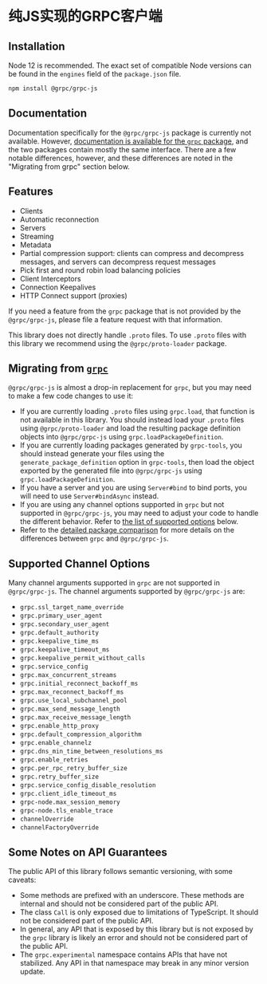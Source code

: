 # 纯JS实现的GRPC客户端

## Installation

Node 12 is recommended. The exact set of compatible Node versions can be found in the `engines` field of the `package.json` file.

```sh
npm install @grpc/grpc-js
```

## Documentation

Documentation specifically for the `@grpc/grpc-js` package is currently not available. However, [documentation is available for the `grpc` package](https://grpc.github.io/grpc/node/grpc.html), and the two packages contain mostly the same interface. There are a few notable differences, however, and these differences are noted in the "Migrating from grpc" section below.

## Features

- Clients
- Automatic reconnection
- Servers
- Streaming
- Metadata
- Partial compression support: clients can compress and decompress messages, and servers can decompress request messages
- Pick first and round robin load balancing policies
- Client Interceptors
- Connection Keepalives
- HTTP Connect support (proxies)

If you need a feature from the `grpc` package that is not provided by the `@grpc/grpc-js`, please file a feature request with that information.

This library does not directly handle `.proto` files. To use `.proto` files with this library we recommend using the `@grpc/proto-loader` package.

## Migrating from [`grpc`](https://www.npmjs.com/package/grpc)

`@grpc/grpc-js` is almost a drop-in replacement for `grpc`, but you may need to make a few code changes to use it:

- If you are currently loading `.proto` files using `grpc.load`, that function is not available in this library. You should instead load your `.proto` files using `@grpc/proto-loader` and load the resulting package definition objects into `@grpc/grpc-js` using `grpc.loadPackageDefinition`.
- If you are currently loading packages generated by `grpc-tools`, you should instead generate your files using the `generate_package_definition` option in `grpc-tools`, then load the object exported by the generated file into `@grpc/grpc-js` using `grpc.loadPackageDefinition`.
- If you have a server and you are using `Server#bind` to bind ports, you will need to use `Server#bindAsync` instead.
- If you are using any channel options supported in `grpc` but not supported in `@grpc/grpc-js`, you may need to adjust your code to handle the different behavior. Refer to [the list of supported options](#supported-channel-options) below.
- Refer to the [detailed package comparison](https://github.com/grpc/grpc-node/blob/master/PACKAGE-COMPARISON.md) for more details on the differences between `grpc` and `@grpc/grpc-js`.

## Supported Channel Options
Many channel arguments supported in `grpc` are not supported in `@grpc/grpc-js`. The channel arguments supported by `@grpc/grpc-js` are:
  - `grpc.ssl_target_name_override`
  - `grpc.primary_user_agent`
  - `grpc.secondary_user_agent`
  - `grpc.default_authority`
  - `grpc.keepalive_time_ms`
  - `grpc.keepalive_timeout_ms`
  - `grpc.keepalive_permit_without_calls`
  - `grpc.service_config`
  - `grpc.max_concurrent_streams`
  - `grpc.initial_reconnect_backoff_ms`
  - `grpc.max_reconnect_backoff_ms`
  - `grpc.use_local_subchannel_pool`
  - `grpc.max_send_message_length`
  - `grpc.max_receive_message_length`
  - `grpc.enable_http_proxy`
  - `grpc.default_compression_algorithm`
  - `grpc.enable_channelz`
  - `grpc.dns_min_time_between_resolutions_ms`
  - `grpc.enable_retries`
  - `grpc.per_rpc_retry_buffer_size`
  - `grpc.retry_buffer_size`
  - `grpc.service_config_disable_resolution`
  - `grpc.client_idle_timeout_ms`
  - `grpc-node.max_session_memory`
  - `grpc-node.tls_enable_trace`
  - `channelOverride`
  - `channelFactoryOverride`

## Some Notes on API Guarantees

The public API of this library follows semantic versioning, with some caveats:

- Some methods are prefixed with an underscore. These methods are internal and should not be considered part of the public API.
- The class `Call` is only exposed due to limitations of TypeScript. It should not be considered part of the public API.
- In general, any API that is exposed by this library but is not exposed by the `grpc` library is likely an error and should not be considered part of the public API.
- The `grpc.experimental` namespace contains APIs that have not stabilized. Any API in that namespace may break in any minor version update.
